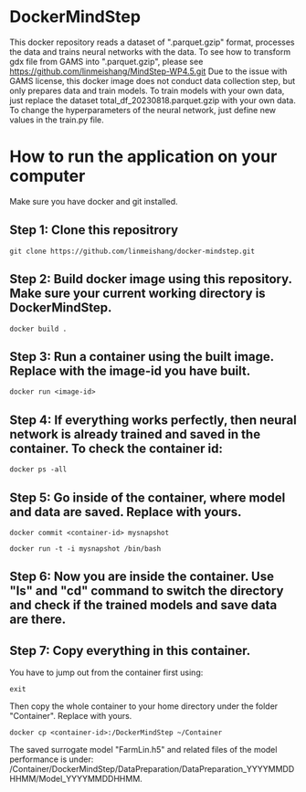 # DockerMindStep
This docker repository reads a dataset of ".parquet.gzip" format, processes the data and trains neural networks with the data.
To see how to transform gdx file from GAMS into ".parquet.gzip", please see https://github.com/linmeishang/MindStep-WP4.5.git
Due to the issue with GAMS license, this docker image does not conduct data collection step, but only prepares data and train models.
To train models with your own data, just replace the dataset total_df_20230818.parquet.gzip with your own data. 
To change the hyperparameters of the neural network, just define new values in the train.py file.


# How to run the application on your computer

Make sure you have docker and git installed.

## Step 1: Clone this repositrory

```
git clone https://github.com/linmeishang/docker-mindstep.git
```


## Step 2: Build docker image using this repository. Make sure your current working directory is DockerMindStep.
```
docker build .
```

## Step 3: Run a container using the built image. Replace <image-id> with the image-id you have built.

```
docker run <image-id>
```

## Step 4: If everything works perfectly, then neural network is already trained and saved in the container. To check the container id:

```
docker ps -all 
```

## Step 5:  Go inside of the container, where model and data are saved. Replace <container-id> with yours.

```
docker commit <container-id> mysnapshot
```

```
docker run -t -i mysnapshot /bin/bash
```

## Step 6:  Now you are inside the container. Use "ls" and "cd" command to switch the directory and check if the trained models and save data are there.


## Step 7:  Copy everything in this container. 

You have to jump out from the container first using:

```
exit
```

Then copy the whole container to your home directory under the folder "Container". Replace <container-id> with yours. 

```
docker cp <container-id>:/DockerMindStep ~/Container
```

The saved surrogate model "FarmLin.h5" and related files of the model performance is under: /Container/DockerMindStep/DataPreparation/DataPreparation_YYYYMMDDHHMM/Model_YYYYMMDDHHMM.



